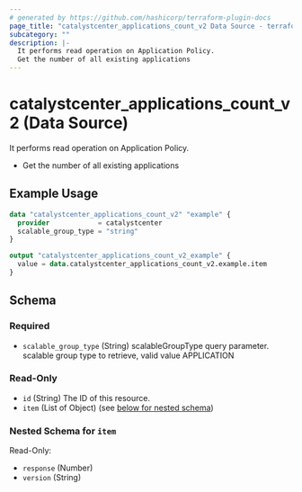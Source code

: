 ```yaml
---
# generated by https://github.com/hashicorp/terraform-plugin-docs
page_title: "catalystcenter_applications_count_v2 Data Source - terraform-provider-catalystcenter"
subcategory: ""
description: |-
  It performs read operation on Application Policy.
  Get the number of all existing applications
---
```


# catalystcenter_applications_count_v2 (Data Source)

It performs read operation on Application Policy.

- Get the number of all existing applications

## Example Usage

```terraform
data "catalystcenter_applications_count_v2" "example" {
  provider            = catalystcenter
  scalable_group_type = "string"
}

output "catalystcenter_applications_count_v2_example" {
  value = data.catalystcenter_applications_count_v2.example.item
}
```

<!-- schema generated by tfplugindocs -->
## Schema

### Required

- `scalable_group_type` (String) scalableGroupType query parameter. scalable group type to retrieve, valid value APPLICATION

### Read-Only

- `id` (String) The ID of this resource.
- `item` (List of Object) (see [below for nested schema](#nestedatt--item))

<a id="nestedatt--item"></a>
### Nested Schema for `item`

Read-Only:

- `response` (Number)
- `version` (String)

